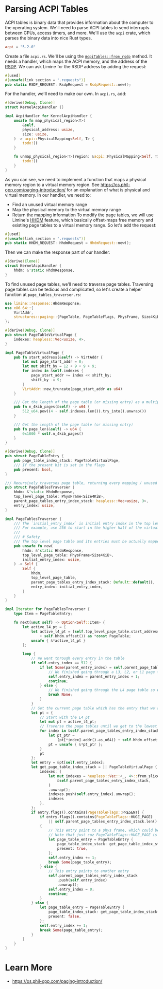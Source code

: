 # Parsing ACPI Tables
ACPI tables is binary data that provides information about the computer to the operating system. We'll need to parse ACPI tables to send interrupts between CPUs, access timers, and more. We'll use the `acpi` crate, which parses the binary data into nice Rust types.
```toml
acpi = "5.2.0"
```
Create a file `acpi.rs`. We'll be using the [`AcpiTables::from_rsdp`](https://docs.rs/acpi/5.2.0/acpi/struct.AcpiTables.html#method.from_rsdp) method. It needs a handler, which maps the ACPI memory, and the address of the [RSDP](https://wiki.osdev.org/RSDP). We can ask Limine for the RSDP address by adding the request:
```rs
#[used]
#[unsafe(link_section = ".requests")]
pub static RSDP_REQUEST: RsdpRequest = RsdpRequest::new();
```
For the handler, we'll need to make our own. In `acpi.rs`, add:
```rs
#[derive(Debug, Clone)]
struct KernelAcpiHandler {}

impl AcpiHandler for KernelAcpiHandler {
    unsafe fn map_physical_region<T>(
        &self,
        physical_address: usize,
        size: usize,
    ) -> acpi::PhysicalMapping<Self, T> {
        todo!()
    }

    fn unmap_physical_region<T>(region: &acpi::PhysicalMapping<Self, T>) {
        todo!()
    }
}
```
As you can see, we need to implement a function that maps a physical memory region to a virtual memory region. See https://os.phil-opp.com/paging-introduction/ for an explanation of what is physical and virtual memory. In our handler, we need to:
- Find an unused virtual memory range
- Map the physical memory to the virtual memory range
- Return the mapping information
To modify the page tables, we will use Limine's [HHDM](https://github.com/limine-bootloader/limine/blob/v9.x/PROTOCOL.md#hhdm-higher-half-direct-map-feature) feature, which basically offset-maps free memory and existing page tables to a virtual memory range. So let's add the request:
```rs
#[used]
#[unsafe(link_section = ".requests")]
pub static HHDM_REQUEST: HhdmRequest = HhdmRequest::new();
```
Then we can make the response part of our handler:
```rs
#[derive(Clone)]
struct KernelAcpiHandler {
    hhdm: &'static HhdmResponse,
}
```

To find unused page tables, we'll need to traverse page tables. Traversing page tables can be tedious and complicated, so let's create a helper function at `page_tables_traverser.rs`:
```rs
use limine::response::HhdmResponse;
use x86_64::{
    VirtAddr,
    structures::paging::{PageTable, PageTableFlags, PhysFrame, Size4KiB},
};

#[derive(Debug, Clone)]
pub struct PageTableVirtualPage {
    indexes: heapless::Vec<usize, 4>,
}

impl PageTableVirtualPage {
    pub fn start_address(&self) -> VirtAddr {
        let mut page_start_addr = 0;
        let mut shift_by = 12 + 9 + 9 + 9;
        for index in &self.indexes {
            page_start_addr += index << shift_by;
            shift_by -= 9;
        }
        VirtAddr::new_truncate(page_start_addr as u64)
    }

    /// Get the length of the page table (or missing entry) as a multiple of 4KiB
    pub fn n_4kib_pages(&self) -> u64 {
        512_u64.pow((4 - self.indexes.len()).try_into().unwrap())
    }

    /// Get the length of the page table (or missing entry)
    pub fn page_len(&self) -> u64 {
        0x1000 * self.n_4kib_pages()
    }
}

#[derive(Debug, Clone)]
pub struct PageTableEntry {
    pub page_table_index_stack: PageTableVirtualPage,
    /// If the present bit is set in the flags
    pub present: bool,
}

/// Recursively traverses page table, returning every mapping / unused slot
pub struct PageTablesTraverser {
    hhdm: &'static HhdmResponse,
    top_level_page_table: PhysFrame<Size4KiB>,
    parent_page_tables_entry_index_stack: heapless::Vec<usize, 3>,
    entry_index: usize,
}

impl PageTablesTraverser {
    /// The `initial_entry_index` is initial entry index in the top level page table to start at.
    /// For example, use 256 to start in the higher half of the virtual address space.
    ///
    /// # Safety
    /// The top level page table and its entries must be actually mapped
    pub unsafe fn new(
        hhdm: &'static HhdmResponse,
        top_level_page_table: PhysFrame<Size4KiB>,
        initial_entry_index: usize,
    ) -> Self {
        Self {
            hhdm,
            top_level_page_table,
            parent_page_tables_entry_index_stack: Default::default(),
            entry_index: initial_entry_index,
        }
    }
}

impl Iterator for PageTablesTraverser {
    type Item = PageTableEntry;

    fn next(&mut self) -> Option<Self::Item> {
        let active_l4_pt = {
            let active_l4_pt = (self.top_level_page_table.start_address().as_u64()
                + self.hhdm.offset()) as *const PageTable;
            unsafe { &*active_l4_pt }
        };

        loop {
            // We went through every entry in the table
            if self.entry_index == 512 {
                if let Some(parent_entry_index) = self.parent_page_tables_entry_index_stack.pop() {
                    // We finished going through a L3, L2, or L1 page table, go to the next entry in the parent table
                    self.entry_index = parent_entry_index + 1;
                    continue;
                } else {
                    // We finished going through the L4 page table so we're done
                    break None;
                }
            }
            // Get the current page table which has the entry that we're going to process
            let pt = {
                // Start with the L4 pt
                let mut pt = active_l4_pt;
                // Traverse the page tables until we get to the lowest level we want to process
                for index in &self.parent_page_tables_entry_index_stack {
                    let pt_ptr =
                        (pt[*index].addr().as_u64() + self.hhdm.offset()) as *const PageTable;
                    pt = unsafe { &*pt_ptr };
                }
                pt
            };
            let entry = &pt[self.entry_index];
            let get_page_table_index_stack = || PageTableVirtualPage {
                indexes: {
                    let mut indexes = heapless::Vec::<_, 4>::from_slice(
                        &self.parent_page_tables_entry_index_stack,
                    )
                    .unwrap();
                    indexes.push(self.entry_index).unwrap();
                    indexes
                },
            };
            if entry.flags().contains(PageTableFlags::PRESENT) {
                if entry.flags().contains(PageTableFlags::HUGE_PAGE)
                    || self.parent_page_tables_entry_index_stack.len() == 3
                {
                    // This entry point to a phys frame, which could be 4KiB, 2MiB, or 1GiB
                    // Note that just cuz PageTableFlags::HUGE_PAGE is 1 doesn't mean that it's >4KiB - see https://github.com/phil-opp/blog_os/issues/1403
                    let page_table_entry = PageTableEntry {
                        page_table_index_stack: get_page_table_index_stack(),
                        present: true,
                    };
                    self.entry_index += 1;
                    break Some(page_table_entry);
                } else {
                    // This entry points to another entry
                    self.parent_page_tables_entry_index_stack
                        .push(self.entry_index)
                        .unwrap();
                    self.entry_index = 0;
                    continue;
                }
            } else {
                let page_table_entry = PageTableEntry {
                    page_table_index_stack: get_page_table_index_stack(),
                    present: false,
                };
                self.entry_index += 1;
                break Some(page_table_entry);
            }
        }
    }
}
```


# Learn More
- https://os.phil-opp.com/paging-introduction/
